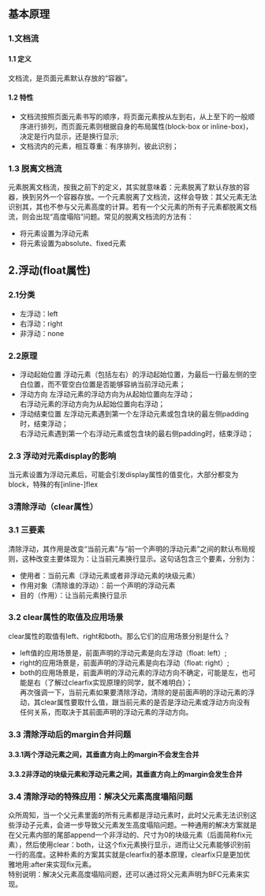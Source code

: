 ## 基本原理
### 1.文档流
#### 1.1 定义
文档流，是页面元素默认存放的“容器”。
#### 1.2 特性
- 文档流按照页面元素书写的顺序，将页面元素按从左到右，从上至下的一般顺序进行排列，而页面元素则根据自身的布局属性(block-box or inline-box)，决定是行内显示，还是换行显示;
-  文档流内的元素，相互尊重：有序排列，彼此识别；
### 1.3 脱离文档流
元素脱离文档流，按我之前下的定义，其实就意味着：元素脱离了默认存放的容器，换到另外一个容器存放。一个元素脱离了文档流，这样会导致：其父元素无法识别其，其也不参与父元素高度的计算。若有一个父元素的所有子元素都脱离文档流，则会出现“高度塌陷”问题。常见的脱离文档流的方法有：  
- 将元素设置为浮动元素
- 将元素设置为absolute、fixed元素
## 2.浮动(float属性)
### 2.1分类
- 左浮动：left
- 右浮动：right
- 非浮动：none
### 2.2原理
- 浮动起始位置
浮动元素（包括左右）的浮动起始位置，为最后一行最左侧的空白位置，而不管空白位置是否能够容纳当前浮动元素；
- 浮动方向
左浮动元素的浮动方向为从起始位置向左浮动；  
右浮动元素的浮动方向为从起始位置向右浮动；
- 浮动结束位置
左浮动元素遇到第一个左浮动元素或包含块的最左侧padding时，结束浮动；  
右浮动元素遇到第一个右浮动元素或包含块的最右侧padding时，结束浮动； 
### 2.3 浮动对元素display的影响
当元素设置为浮动元素后，可能会引发display属性的值变化，大部分都变为block，特殊的有[inline-]flex
### 3清除浮动（clear属性）
### 3.1 三要素
清除浮动，其作用是改变“当前元素”与“前一个声明的浮动元素”之间的默认布局规则，这种改变主要体现为：让当前元素换行显示。这句话包含三个要素，分别为：
- 使用者：当前元素（浮动元素或者非浮动元素的块级元素）
- 作用对象（清除谁的浮动）：前一个声明的浮动元素
- 目的（作用）：让当前元素换行显示
### 3.2  clear属性的取值及应用场景
clear属性的取值有left、right和both。那么它们的应用场景分别是什么？  
- left值的应用场景是，前面声明的浮动元素是向左浮动（float: left）;
- right的应用场景是，前面声明的浮动元素是向右浮动（float: right）;
- both的应用场景是，前面声明的浮动元素的浮动方向不确定，可能是左，也可能是右（了解过clearfix实现原理的同学，就不难明白）；  
再次强调一下，当前元素如果要清除浮动，清除的是前面声明的浮动元素的浮动，其clear属性要取什么值，跟当前元素的是否是浮动元素或浮动方向没有任何关系，而取决于其前面声明的浮动元素的浮动方向。
### 3.3 清除浮动后的margin合并问题
#### 3.3.1两个浮动元素之间，其垂直方向上的margin不会发生合并
#### 3.3.2非浮动的块级元素和浮动元素之间，其垂直方向上的margin会发生合并
### 3.4 清除浮动的特殊应用：解决父元素高度塌陷问题
众所周知，当一个父元素里面的所有元素都是浮动元素时，此时父元素无法识别这些浮动子元素，会进一步导致父元素发生高度塌陷问题。一种通用的解决方案就是在父元素内部的尾部append一个非浮动的、尺寸为0的块级元素（后面简称fix元素），然后使用clear：both，让这个fix元素换行显示，进而让父元素能够识别前一行的高度。这种朴素的方案其实就是clearfix的基本原理，clearfix只是更加优雅地用:after来实现fix元素。  
特别说明：解决父元素高度塌陷问题，还可以通过将父元素声明为BFC元素来实现。

